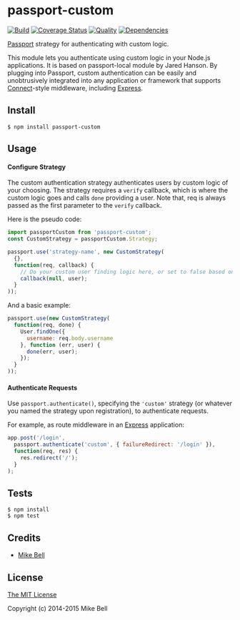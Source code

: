 # passport-custom

[![Build](https://travis-ci.org/mbell8903/passport-custom.png)](https://travis-ci.org/mbell8903/passport-custom)
[![Coverage Status](https://coveralls.io/repos/mbell8903/passport-custom/badge.png)](https://coveralls.io/r/mbell8903/passport-custom)
[![Quality](https://codeclimate.com/github/mbell8903/passport-custom.png)](https://codeclimate.com/github/mbell8903/passport-custom)
[![Dependencies](https://david-dm.org/mbell8903/passport-custom.png)](https://david-dm.org/mbell8903/passport-custom)


[Passport](http://passportjs.org/) strategy for authenticating with custom logic.

This module lets you authenticate using custom logic in your Node.js
applications. It is based on passport-local module by Jared Hanson.
By plugging into Passport, custom authentication can be easily and
unobtrusively integrated into any application or framework that supports
[Connect](http://www.senchalabs.org/connect/)-style middleware, including
[Express](http://expressjs.com/).

## Install

    $ npm install passport-custom

## Usage

#### Configure Strategy

The custom authentication strategy authenticates users by custom logic of your choosing.
The strategy requires a `verify` callback, which is where the custom logic goes and calls
`done` providing a user. Note that, req is always passed as the first parameter to the 
`verify` callback.

Here is the pseudo code:

```javascript
import passportCustom from 'passport-custom';
const CustomStrategy = passportCustom.Strategy;

passport.use('strategy-name', new CustomStrategy(
  {},
  function(req, callback) {
    // Do your custom user finding logic here, or set to false based on req object
    callback(null, user);
  }
));
```

And a basic example:

```javascript
passport.use(new CustomStrategy(
  function(req, done) {
    User.findOne({
      username: req.body.username
    }, function (err, user) {
      done(err, user);
    });
  }
));
```

#### Authenticate Requests

Use `passport.authenticate()`, specifying the `'custom'` strategy (or whatever you named the strategy upon registration), to
authenticate requests.

For example, as route middleware in an [Express](http://expressjs.com/)
application:

```javascript
app.post('/login',
  passport.authenticate('custom', { failureRedirect: '/login' }),
  function(req, res) {
    res.redirect('/');
  }
);
```

## Tests

    $ npm install
    $ npm test

## Credits

  - [Mike Bell](http://github.com/mbell8903)

## License

[The MIT License](http://opensource.org/licenses/MIT)

Copyright (c) 2014-2015 Mike Bell
